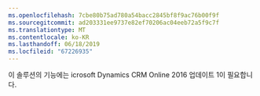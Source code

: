 ```yaml
---
ms.openlocfilehash: 7cbe80b75ad780a54bacc2845bf8f9ac76b00f9f
ms.sourcegitcommit: ad203331ee9737e82ef70206ac04eeb72a5f9c7f
ms.translationtype: MT
ms.contentlocale: ko-KR
ms.lasthandoff: 06/18/2019
ms.locfileid: "67226935"
---
```

이 솔루션의 기능에는 icrosoft Dynamics CRM Online 2016 업데이트 1이 필요합니다.